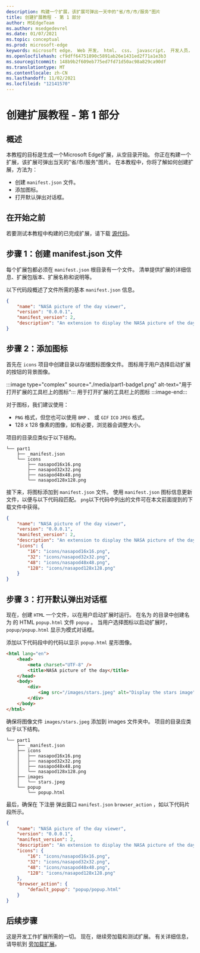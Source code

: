 ```yaml
---
description: 构建一个扩展，该扩展可弹出一天中的"省/市/市/服务"图片
title: 创建扩展教程 - 第 1 部分
author: MSEdgeTeam
ms.author: msedgedevrel
ms.date: 01/07/2021
ms.topic: conceptual
ms.prod: microsoft-edge
keywords: microsoft edge， Web 开发， html， css， javascript， 开发人员， 扩展
ms.openlocfilehash: cf9dff64751890c5891ab26e1431ed2f71a1e3b3
ms.sourcegitcommit: 148b9b2f609eb775ed7fd71d50ac98a829ca90df
ms.translationtype: MT
ms.contentlocale: zh-CN
ms.lasthandoff: 11/02/2021
ms.locfileid: "12141570"
---
```

# <a name="create-an-extension-tutorial---part-1"></a>创建扩展教程 - 第 1 部分


<!-- ====================================================================== -->
## <a name="overview"></a>概述

本教程的目标是生成一个Microsoft Edge扩展，从空目录开始。  你正在构建一个扩展，该扩展可弹出当天的"省/市/服务"图片。  在本教程中，你将了解如何创建扩展，方法为：

*   创建 `manifest.json` 文件。
*   添加图标。
*   打开默认弹出对话框。


<!-- ====================================================================== -->
## <a name="before-you-begin"></a>在开始之前

若要测试本教程中构建的已完成扩展，请下载 [源代码][ArchiveExtensionGettingStartedPart1]。


<!-- ====================================================================== -->
## <a name="step-1-create-a-manifestjson-file"></a>步骤 1：创建 manifest.json 文件

每个扩展包都必须在 `manifest.json` 根目录有一个文件。  清单提供扩展的详细信息、扩展包版本、扩展名称和说明等。

以下代码段概述了文件所需的基本 `manifest.json` 信息。

```json
{
    "name": "NASA picture of the day viewer",
    "version": "0.0.0.1",
    "manifest_version": 2,
    "description": "An extension to display the NASA picture of the day."
}
```


<!-- ====================================================================== -->
## <a name="step-2-add-icons"></a>步骤 2：添加图标

首先在 `icons` 项目中创建目录以存储图标图像文件。  图标用于用户选择启动扩展的按钮的背景图像。

:::image type="complex" source="./media/part1-badge1.png" alt-text="用于打开扩展的工具栏上的图标":::
   用于打开扩展的工具栏上的图标
:::image-end:::

对于图标，我们建议使用：
*   `PNG` 格式，但您也可以使用 `BMP` 、 或 `GIF` `ICO` `JPEG` 格式。
*   128 x 128 像素的图像，如有必要，浏览器会调整大小。

项目的目录应类似于以下结构。

```shell
└── part1
    ├── _manifest.json
    └── icons
        ├── nasapod16x16.png
        ├── nasapod32x32.png
        ├── nasapod48x48.png
        └── nasapod128x128.png
```

接下来，将图标添加到 `manifest.json` 文件。 使用 `manifest.json` 图标信息更新文件，以便与以下代码段匹配。 `png`以下代码中列出的文件可在本文前面提到的下载文件中获得。

```json
{
    "name": "NASA picture of the day viewer",
    "version": "0.0.0.1",
    "manifest_version": 2,
    "description": "An extension to display the NASA picture of the day.",
    "icons": {
        "16": "icons/nasapod16x16.png",
        "32": "icons/nasapod32x32.png",
        "48": "icons/nasapod48x48.png",
        "128": "icons/nasapod128x128.png"
    }
}
```


<!-- ====================================================================== -->
## <a name="step-3-open-a-default-pop-up-dialog"></a>步骤 3：打开默认弹出对话框

现在，创建 `HTML` 一个文件，以在用户启动扩展时运行。  在名为 的目录中创建名为 的 HTML `popup.html` 文件 `popup` 。  当用户选择图标以启动扩展时， `popup/popup.html` 显示为模式对话框。

添加以下代码段中的代码以显示 `popup.html` 星形图像。

```html
<html lang="en">
    <head>
        <meta charset="UTF-8" />
        <title>NASA picture of the day</title>
    </head>
    <body>
        <div>
            <img src="/images/stars.jpeg" alt="Display the stars image" />
        </div>
    </body>
</html>
```

确保将图像文件 `images/stars.jpeg` 添加到 images 文件夹中。  项目的目录应类似于以下结构。

```shell
└── part1
    ├── _manifest.json
    ├── icons
    │   ├── nasapod16x16.png
    │   ├── nasapod32x32.png
    │   ├── nasapod48x48.png
    │   └── nasapod128x128.png
    ├── images
    │   └── stars.jpeg
    └── popup
        └── popup.html
```

最后，确保在 下注册 弹出窗口 `manifest.json` `browser_action` ，如以下代码片段所示。

```json
{
    "name": "NASA picture of the day viewer",
    "version": "0.0.0.1",
    "manifest_version": 2,
    "description": "An extension to display the NASA picture of the day.",
    "icons": {
        "16": "icons/nasapod16x16.png",
        "32": "icons/nasapod32x32.png",
        "48": "icons/nasapod48x48.png",
        "128": "icons/nasapod128x128.png"
    },
    "browser_action": {
        "default_popup": "popup/popup.html"
    }
}
```


<!-- ====================================================================== -->
## <a name="next-steps"></a>后续步骤
这是开发工作扩展所需的一切。  现在，继续旁加载和测试扩展。 有关详细信息，请导航到 [旁加载扩展][TestExtensionSideload]。

<!-- image links -->

<!--[ImagePart1Heirarchy]: ./media/part1-heirarchy.png "Directory Structure"  -->
<!--[ImagePart1Badge1]: ./media/part1-badge1.png "Toolbar Badge Icon"  -->
<!--[ImagePart1Heirarchy1]: ./media/part1-heirarchy1.png "Directory Structure for Extension"  -->
<!--[ImagePart1Threedots]: ./media/part1-threedots.png "Choose Extensions"  -->
<!--[ImagePart1DevelopermodeToggle]: ./media/part1-developermode-toggle.png "Enable Developer Mode"  -->
<!--[ImagePart1InstalledExtension]: ./media/part1-installed-extension.png "Installed Extensions"  -->

<!-- links -->

[ArchiveExtensionGettingStartedPart1]: https://github.com/MicrosoftEdge/MicrosoftEdge-Extensions-Demos/tree/master/extension-getting-started-part1/part1 "已完成的扩展包源|Microsoft Docs"

[TestExtensionSideload]: ./extension-sideloading.md "测试扩展 (旁加载) |Microsoft Docs"
